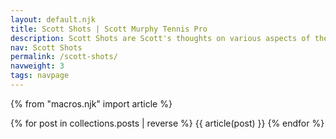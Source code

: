 ```yaml
---
layout: default.njk
title: Scott Shots | Scott Murphy Tennis Pro
description: Scott Shots are Scott's thoughts on various aspects of the game of tennis.
nav: Scott Shots
permalink: /scott-shots/
navweight: 3
tags: navpage
---
```


{% from "macros.njk" import article %}

 <div class="container">
  <div class="row animate">
    {% for post in collections.posts | reverse %}
      {{ article(post) }}
    {% endfor %}
  </div>
</div>
